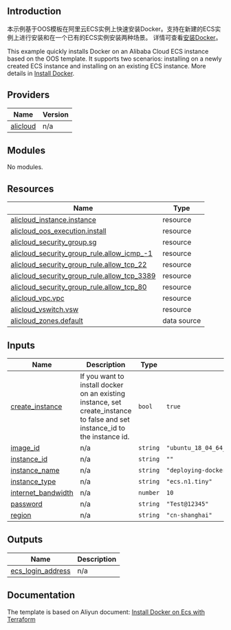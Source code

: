 ## Introduction

<!-- DOCS_DESCRIPTION_CN -->
本示例基于OOS模板在阿里云ECS实例上快速安装Docker。支持在新建的ECS实例上进行安装和在一个已有的ECS实例安装两种场景。
详情可查看[安装Docker](https://help.aliyun.com/document_detail/51853.html)。
<!-- DOCS_DESCRIPTION_CN -->

<!-- DOCS_DESCRIPTION_EN -->
This example quickly installs Docker on an Alibaba Cloud ECS instance based on the OOS template. 
It supports two scenarios: installing on a newly created ECS instance and installing on an existing ECS instance.
More details in [Install Docker](https://help.aliyun.com/document_detail/51853.html).
<!-- DOCS_DESCRIPTION_EN -->

## Providers

| Name | Version |
|------|---------|
| <a name="provider_alicloud"></a> [alicloud](#provider\_alicloud) | n/a |

## Modules

No modules.

## Resources

| Name | Type |
|------|------|
| [alicloud_instance.instance](https://registry.terraform.io/providers/hashicorp/alicloud/latest/docs/resources/instance) | resource |
| [alicloud_oos_execution.install](https://registry.terraform.io/providers/hashicorp/alicloud/latest/docs/resources/oos_execution) | resource |
| [alicloud_security_group.sg](https://registry.terraform.io/providers/hashicorp/alicloud/latest/docs/resources/security_group) | resource |
| [alicloud_security_group_rule.allow_icmp_-1](https://registry.terraform.io/providers/hashicorp/alicloud/latest/docs/resources/security_group_rule) | resource |
| [alicloud_security_group_rule.allow_tcp_22](https://registry.terraform.io/providers/hashicorp/alicloud/latest/docs/resources/security_group_rule) | resource |
| [alicloud_security_group_rule.allow_tcp_3389](https://registry.terraform.io/providers/hashicorp/alicloud/latest/docs/resources/security_group_rule) | resource |
| [alicloud_security_group_rule.allow_tcp_80](https://registry.terraform.io/providers/hashicorp/alicloud/latest/docs/resources/security_group_rule) | resource |
| [alicloud_vpc.vpc](https://registry.terraform.io/providers/hashicorp/alicloud/latest/docs/resources/vpc) | resource |
| [alicloud_vswitch.vsw](https://registry.terraform.io/providers/hashicorp/alicloud/latest/docs/resources/vswitch) | resource |
| [alicloud_zones.default](https://registry.terraform.io/providers/hashicorp/alicloud/latest/docs/data-sources/zones) | data source |

## Inputs

| Name | Description | Type | Default | Required |
|------|-------------|------|---------|:--------:|
| <a name="input_create_instance"></a> [create\_instance](#input\_create\_instance) | If you want to install docker on an existing instance, set create\_instance to false and set instance\_id to the instance id. | `bool` | `true` | no |
| <a name="input_image_id"></a> [image\_id](#input\_image\_id) | n/a | `string` | `"ubuntu_18_04_64_20G_alibase_20190624.vhd"` | no |
| <a name="input_instance_id"></a> [instance\_id](#input\_instance\_id) | n/a | `string` | `""` | no |
| <a name="input_instance_name"></a> [instance\_name](#input\_instance\_name) | n/a | `string` | `"deploying-docker"` | no |
| <a name="input_instance_type"></a> [instance\_type](#input\_instance\_type) | n/a | `string` | `"ecs.n1.tiny"` | no |
| <a name="input_internet_bandwidth"></a> [internet\_bandwidth](#input\_internet\_bandwidth) | n/a | `number` | `10` | no |
| <a name="input_password"></a> [password](#input\_password) | n/a | `string` | `"Test@12345"` | no |
| <a name="input_region"></a> [region](#input\_region) | n/a | `string` | `"cn-shanghai"` | no |

## Outputs

| Name | Description |
|------|-------------|
| <a name="output_ecs_login_address"></a> [ecs\_login\_address](#output\_ecs\_login\_address) | n/a |
<!-- END_TF_DOCS -->

## Documentation
<!-- docs-link -->

The template is based on Aliyun document: [Install Docker on Ecs with Terraform](https://help.aliyun.com/document_detail/51853.html)

<!-- docs-link -->